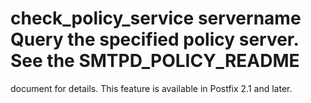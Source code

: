 # check_policy_service servername Query the specified policy server. See the SMTPD_POLICY_README
document for details. This feature is available in Postfix 2.1
and later. 